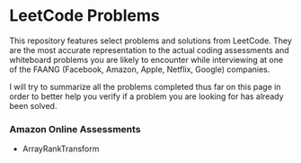 # LeetCode Problems #

This repository features select problems and solutions from LeetCode. They are the most accurate representation to the actual coding assessments and whiteboard problems you are likely to encounter while interviewing at one of the FAANG (Facebook, Amazon, Apple, Netflix, Google) companies.

I will try to summarize all the problems completed thus far on this page in order to better help you verify if a problem you are looking for has already been solved.

### Amazon Online Assessments ###
* ArrayRankTransform

